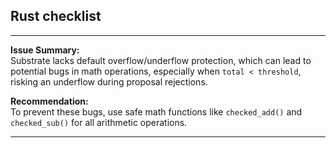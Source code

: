 ## Rust checklist

____
**Issue Summary:**  
Substrate lacks default overflow/underflow protection, which can lead to potential bugs in math operations, especially when `total < threshold`, risking an underflow during proposal rejections.

**Recommendation:**  
To prevent these bugs, use safe math functions like `checked_add()` and `checked_sub()` for all arithmetic operations.

____